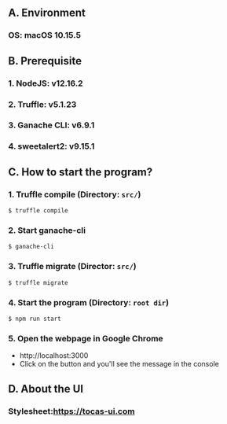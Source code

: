 ## A. Environment
### OS: macOS 10.15.5

## B. Prerequisite
### 1. NodeJS: v12.16.2
### 2. Truffle: v5.1.23
### 3. Ganache CLI: v6.9.1
### 4. sweetalert2: v9.15.1

## C. How to start the program?
### 1. Truffle compile (Directory: `src/`)
```
$ truffle compile
```
### 2. Start ganache-cli
```
$ ganache-cli
```

### 3. Truffle migrate (Director: `src/`)
```
$ truffle migrate
```

### 4. Start the program (Directory: `root dir`)
```
$ npm run start
```

### 5. Open the webpage in Google Chrome
- http://localhost:3000
- Click on the button and you'll see the message in the console

## D. About the UI
### Stylesheet:https://tocas-ui.com

